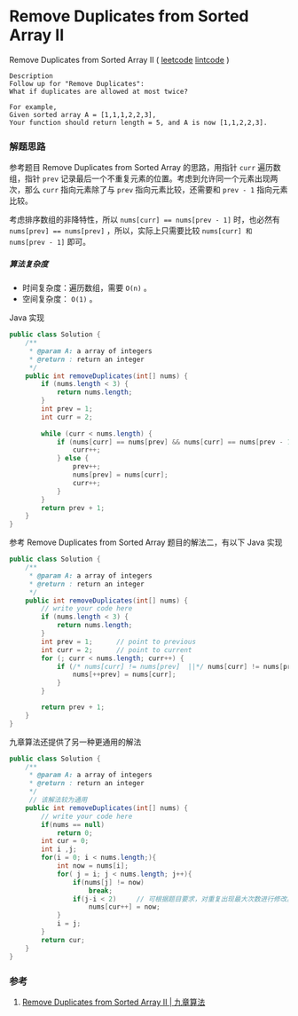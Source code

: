 # Remove Duplicates from Sorted Array II

 Remove Duplicates from Sorted Array II  ( [leetcode]()  [lintcode](http://www.lintcode.com/en/problem/remove-duplicates-from-sorted-array-ii/#) )

```
Description
Follow up for "Remove Duplicates":
What if duplicates are allowed at most twice?

For example,
Given sorted array A = [1,1,1,2,2,3],
Your function should return length = 5, and A is now [1,1,2,2,3].
```

### 解题思路

参考题目 Remove Duplicates from Sorted Array 的思路，用指针 `curr` 遍历数组，指针 `prev` 记录最后一个不重复元素的位置。考虑到允许同一个元素出现两次，那么 `curr` 指向元素除了与 `prev` 指向元素比较，还需要和 `prev - 1` 指向元素比较。

考虑排序数组的非降特性，所以 `nums[curr] == nums[prev - 1]` 时，也必然有 `nums[prev] == nums[prev]` ，所以，实际上只需要比较 `nums[curr] 和 nums[prev - 1]` 即可。

##### 算法复杂度

- 时间复杂度：遍历数组，需要 `O(n)` 。
- 空间复杂度： `O(1)` 。

Java 实现

```java
public class Solution {
    /**
     * @param A: a array of integers
     * @return : return an integer
     */
    public int removeDuplicates(int[] nums) {
        if (nums.length < 3) {
            return nums.length;
        }
        int prev = 1;
        int curr = 2;
        
        while (curr < nums.length) {
            if (nums[curr] == nums[prev] && nums[curr] == nums[prev - 1]) {
                curr++;
            } else {
                prev++;
                nums[prev] = nums[curr];
                curr++;
            }
        }
        return prev + 1;
    }
}
```



参考 Remove Duplicates from Sorted Array 题目的解法二，有以下 Java 实现

```java
public class Solution {
    /**
     * @param A: a array of integers
     * @return : return an integer
     */
    public int removeDuplicates(int[] nums) {
        // write your code here
        if (nums.length < 3) {
            return nums.length;
        }
        int prev = 1;      // point to previous
        int curr = 2;      // point to current
        for (; curr < nums.length; curr++) {
            if (/* nums[curr] != nums[prev]  ||*/ nums[curr] != nums[prev - 1]) {
                nums[++prev] = nums[curr];
            }
        }

        return prev + 1;
    }
}
```



九章算法还提供了另一种更通用的解法

```java
public class Solution {
    /**
     * @param A: a array of integers
     * @return : return an integer
     */
     // 该解法较为通用
    public int removeDuplicates(int[] nums) {
        // write your code here
        if(nums == null)
            return 0;
        int cur = 0;
        int i ,j;
        for(i = 0; i < nums.length;){
            int now = nums[i];
            for( j = i; j < nums.length; j++){
                if(nums[j] != now)
                    break;
                if(j-i < 2)     // 可根据题目要求，对重复出现最大次数进行修改。
                    nums[cur++] = now;
            }
            i = j;
        }
        return cur;
    }
}
```

### 参考

1. [Remove Duplicates from Sorted Array II | 九章算法](http://www.jiuzhang.com/solutions/remove-duplicates-from-sorted-array-ii/)